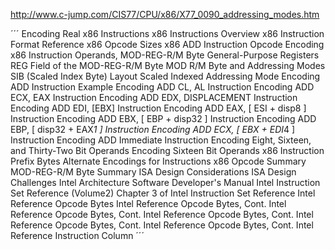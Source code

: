 http://www.c-jump.com/CIS77/CPU/x86/X77_0090_addressing_modes.htm

´´´
Encoding Real x86 Instructions
x86 Instructions Overview
x86 Instruction Format Reference
x86 Opcode Sizes
x86 ADD Instruction Opcode
Encoding x86 Instruction Operands, MOD-REG-R/M Byte
General-Purpose Registers
REG Field of the MOD-REG-R/M Byte
MOD R/M Byte and Addressing Modes
SIB (Scaled Index Byte) Layout
Scaled Indexed Addressing Mode
Encoding ADD Instruction Example
Encoding ADD CL, AL Instruction
Encoding ADD ECX, EAX Instruction
Encoding ADD EDX, DISPLACEMENT Instruction
Encoding ADD EDI, [EBX] Instruction
Encoding ADD EAX, [ ESI + disp8 ] Instruction
Encoding ADD EBX, [ EBP + disp32 ] Instruction
Encoding ADD EBP, [ disp32 + EAX*1 ] Instruction
Encoding ADD ECX, [ EBX + EDI*4 ] Instruction
Encoding ADD Immediate Instruction
Encoding Eight, Sixteen, and Thirty-Two Bit Operands
Encoding Sixteen Bit Operands
x86 Instruction Prefix Bytes
Alternate Encodings for Instructions
x86 Opcode Summary
MOD-REG-R/M Byte Summary
ISA Design Considerations
ISA Design Challenges
Intel Architecture Software Developer's Manual
Intel Instruction Set Reference (Volume2)
Chapter 3 of Intel Instruction Set Reference
Intel Reference Opcode Bytes
Intel Reference Opcode Bytes, Cont.
Intel Reference Opcode Bytes, Cont.
Intel Reference Opcode Bytes, Cont.
Intel Reference Opcode Bytes, Cont.
Intel Reference Opcode Bytes, Cont.
Intel Reference Instruction Column
´´´